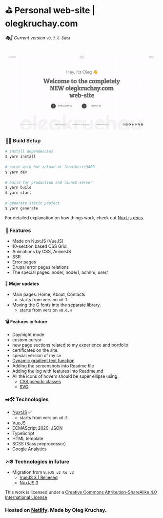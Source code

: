 # ⛳️ Personal web-site | olegkruchay.com

###### 🎭🎲️ Current version ```v0.7.6 ßeta```

[![The NEW olegkruchay.com web-site](./static/public/promo-olegkruchay-com.gif "The NEW olegkruchay.com web-site")](https://olegkruchay.com)

### 🔩🔧 Build Setup 

```bash
# install dependencies
$ yarn install

# serve with hot reload at localhost:3000
$ yarn dev

# build for production and launch server
$ yarn build
$ yarn start

# generate static project
$ yarn generate
```

For detailed explanation on how things work, check out [Nuxt.js docs](https://nuxtjs.org).

### 💎 Features 

- Made on NuxtJS (VueJS)
- 10-section based CSS Grid
- Animations by CSS, AnimeJS
- SSR
- Error pages
- Drupal error pages relations
- The special pages: node/, node/1, admin/, user/

    
#### 🧨 Major updates 
- Main pages: Home, About, Contacts
    - starts from version ```v0.7```
- Moving the G fonts into the separate library.
    - starts from version ```v0.6.4```

#### 💣 Features in future 

- Day/night mode
- custom cursor
- new page sections related to my experience and portfolio
- certificates on the site.
- special version of my cv
- [Dynamic gradient text function](https://www.sitepoint.com/dynamic-gradient-text-function-sass/)
- Adding the screenshots into Readme file
- Adding the log with features into Readme.md
- All the icons of hovers should be super ellipse using: 
  - [CSS pseudo classes](http://jsfiddle.net/Lor0znhc/2/)
  - [SVG](https://medium.com/@nikolskayaolia/an-easy-way-to-implement-smooth-shapes-such-as-superellipse-and-squircle-into-a-user-interface-a5ba4e1139ed)
### ➡️🛠 Technologies 

- [NuxtJS](https://nuxtjs.org) ✅
  - starts from version ```v0.5```
- [VueJS](https://vuejs.org)
- ECMAScript 2020, JSON
- TypeScript
- HTML template
- SCSS (Sass preprocessor)
- Google Analytics

### ↗️⚙️ Technologies in future 

- Migration from ```VueJS v2 to v3```
  - [VueJS 3 | Reliesed ](http://v3.vuejs.org/)
  - [NuxtJS 3](https://nuxtjs.org) 

This work is licensed under a [Creative Commons Attribution-ShareAlike 4.0 International License](https://creativecommons.org/licenses/by-sa/4.0/)

### Hosted on [Netlify](https://netlify.com). Made by Oleg Kruchay.
